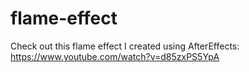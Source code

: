 # flame-effect

Check out this flame effect I created using AfterEffects:
https://www.youtube.com/watch?v=d85zxPS5YpA
